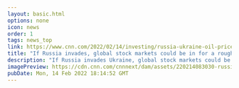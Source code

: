 ```yaml
---
layout: basic.html
options: none
icon: news
order: 1
tags: news_top
link: https://www.cnn.com/2022/02/14/investing/russia-ukraine-oil-prices-inflation/index.html
title: "If Russia invades, global stock markets could be in for a rough ride"
description: "If Russia invades Ukraine, global stock markets could be in for a rough ride — much worse than most other geopolitical events of the past several decades."
imagePreview: https://cdn.cnn.com/cnnnext/dam/assets/220214083030-russia-oil-prices-inflation-video-synd-2.jpg
pubDate: Mon, 14 Feb 2022 18:14:52 GMT
---
```

